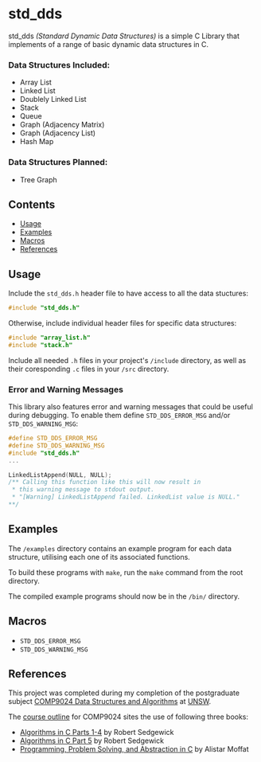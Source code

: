 # std_dds
std_dds _(Standard Dynamic Data Structures)_ is a simple C Library that
implements of a range of basic dynamic data structures in C.

### Data Structures Included:
- Array List
- Linked List
- Doublely Linked List
- Stack
- Queue
- Graph (Adjacency Matrix)
- Graph (Adjacency List)
- Hash Map

### Data Structures Planned:
- Tree Graph

## Contents

- [Usage](#usage)
- [Examples](#examples)
- [Macros](#macros)
- [References](#references)

## Usage

Include the `std_dds.h` header file to have access to all the data stuctures:
```c
#include "std_dds.h"
```

Otherwise, include individual header files for specific data structures:
```c
#include "array_list.h"
#include "stack.h"
```
Include all needed `.h` files in your project's `/include` directory, as well as
their coresponding `.c` files in your `/src` directory.

### Error and Warning Messages

This library also features error and warning messages that could be useful
during debugging. To enable them define `STD_DDS_ERROR_MSG` and/or 
`STD_DDS_WARNING_MSG`:
```c
#define STD_DDS_ERROR_MSG
#define STD_DDS_WARNING_MSG
#include "std_dds.h"
...

LinkedListAppend(NULL, NULL);
/** Calling this function like this will now result in 
 * this warning message to stdout output.
 * "[Warning] LinkedListAppend failed. LinkedList value is NULL." 
**/
```

## Examples

The `/examples` directory contains an example program for each data structure,
utilising each one of its associated functions.

To build these programs with `make`, run the `make` command from the root
directory.

The compiled example programs should now be in the `/bin/` directory.

## Macros

- `STD_DDS_ERROR_MSG`
- `STD_DDS_WARNING_MSG`

## References

This project was completed during my completion of the postgraduate subject 
[COMP9024 Data Structures and Algorithms](https://www.handbook.unsw.edu.au/postgraduate/courses/2025/comp9024) 
at [UNSW](https://www.unsw.edu.au/).

The [course outline](https://www.unsw.edu.au/course-outlines/course-outline#courseCode=COMP9024&year=2025) 
for COMP9024 sites the use of following three books: 
- [Algorithms in C Parts 1-4](https://www.oreilly.com/library/view/algorithms-in-c/9780768685312/) by Robert Sedgewick 
- [Algorithms in C Part 5](https://www.oreilly.com/library/view/algorithms-in-c/9780768685329/) by Robert Sedgewick 
- [Programming, Problem Solving, and Abstraction in C](https://www.pearson.com/en-au/subject-catalog/p/programming-problem-solving-and-abstraction-with-c-pearson-original-edition/P200000008355/9781486010974) by Alistar Moffat 
